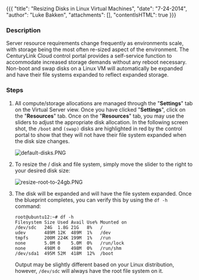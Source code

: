 {{{
  "title": "Resizing Disks in Linux Virtual Machines",
  "date": "7-24-2014",
  "author": "Luke Bakken",
  "attachments": [],
  "contentIsHTML": true
}}}

<h3>Description</h3>
<p>Server resource requirements change frequently as environments scale, with storage being the most often re-sized aspect of the environment. The CenturyLink Cloud control portal provides a self-service function to accommodate increased storage demands without any reboot necessary. Non-boot and swap disks on a Linux VM will automatically be expanded and have their file systems expanded to reflect expanded storage.</p>

<h3>Steps</h3>
<ol>

<li><p>All compute/storage allocations are managed through the "<strong>Settings</strong>" tab on the Virtual Server view. Once you have clicked "<strong>Settings</strong>", click on the "<strong>Resources</strong>" tab. Once on the "<strong>Resources</strong>"
  tab, you may use the sliders to adjust the appropriate disk allocation. In the following screen shot, the <code>/boot</code> and <code>(swap)</code> disks are highlighted in red by the control portal to show that they will not have their file system
  expanded when the disk size changes.</p>
<p><img src="https://t3n.zendesk.com/attachments/token/s88qmief1inemes/?name=default-disks.PNG" alt="default-disks.PNG" />
</p>
</li>
<li>
<p>To resize the / disk and file system, simply move the slider to the right to your desired disk size:</p>
<p><img src="https://t3n.zendesk.com/attachments/token/mdt0ja1htxe2bzg/?name=resize-root-to-24gb.PNG" alt="resize-root-to-24gb.PNG" />
</p>
</li>
<li>
<p>The disk will be expanded and will have the file system expanded. Once the blueprint completes, you can verify this by using the <code>df -h</code> command:</p>
<code>root@ubuntu12:~# df -h<br />Filesystem Size Used Avail Use% Mounted on<br />/dev/sdc   24G  1.8G 21G   8%   /<br />udev       489M 12K  489M  1%   /dev<br />tmpfs      200M 224K 199M  1%   /run<br />none       5.0M 0    5.0M  0%   /run/lock<br />none       498M 0    498M  0%   /run/shm<br />/dev/sda1  495M 52M  418M  12%  /boot</code>
<p>Output may be slightly different based on your Linux distribution, however, <code>/dev/sdc</code> will always have the root file system on it.</p>
</li>
</ol>
